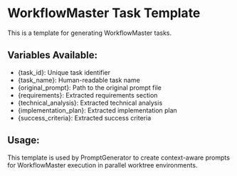 # WorkflowMaster Task Template

This is a template for generating WorkflowMaster tasks.

## Variables Available:
- {task_id}: Unique task identifier
- {task_name}: Human-readable task name
- {original_prompt}: Path to the original prompt file
- {requirements}: Extracted requirements section
- {technical_analysis}: Extracted technical analysis
- {implementation_plan}: Extracted implementation plan
- {success_criteria}: Extracted success criteria

## Usage:
This template is used by PromptGenerator to create context-aware prompts
for WorkflowMaster execution in parallel worktree environments.
